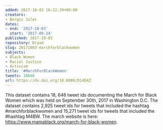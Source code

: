 ```yaml
---
added: 2017-10-03 16:12:39+00:00
creators:
- Bergis Jules
dates:
- end: '2017-10-03'
  start: '2017-09-24'
published: 2017-10-03
repository: Dryad
slug: 20171003-marchforblackwomen
subjects:
- Black Women
- Racial Justice
- Activism
title: '#MarchForBlackWomen'
tweets: 18646
url: https://dx.doi.org/10.6086/D14D4Z
---
```


This dataset contains 18, 646 tweet ids documenting the March for Black Women which was held on September 30th, 2017 in Washington D.C. The dataset contains 2,925 tweet ids for tweets that included the hashtag #marchforblackwomen and 15,271 tweet ids for tweets that included the #hashtag M4BW. The march website is here: https://www.mamablack.org/march-for-black-women.
